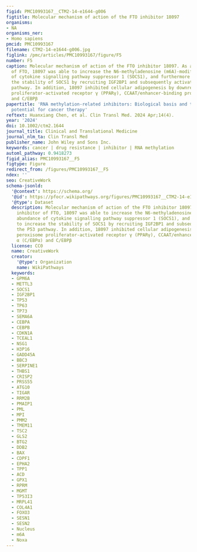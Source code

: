 ```yaml
---
figid: PMC10993167__CTM2-14-e1644-g006
figtitle: Molecular mechanism of action of the FTO inhibitor 18097
organisms:
- NA
organisms_ner:
- Homo sapiens
pmcid: PMC10993167
filename: CTM2-14-e1644-g006.jpg
figlink: /pmc/articles/PMC10993167/figure/F5
number: F5
caption: Molecular mechanism of action of the FTO inhibitor 18097. As a potent inhibitor
  of FTO, 18097 was able to increase the N6‐methyladenosine (m6A)‐modified abundance
  of cytokine signalling pathway suppressor 1 (SOCS1), and furthermore to increase
  the stability of SOCS1 by recruiting IGF2BP1 and subsequently activating the P53
  pathway. In addition, 18097 inhibited cellular adipogenesis by downregulating peroxisome
  proliferator‐activated receptor γ (PPARγ), CCAAT/enhancer‐binding protein α (C/EBPα)
  and C/EBPβ
papertitle: 'RNA methylation‐related inhibitors: Biological basis and therapeutic
  potential for cancer therapy'
reftext: Huanxiang Chen, et al. Clin Transl Med. 2024 Apr;14(4).
year: '2024'
doi: 10.1002/ctm2.1644
journal_title: Clinical and Translational Medicine
journal_nlm_ta: Clin Transl Med
publisher_name: John Wiley and Sons Inc.
keywords: cancer | drug resistance | inhibitor | RNA methylation
automl_pathway: 0.9418273
figid_alias: PMC10993167__F5
figtype: Figure
redirect_from: /figures/PMC10993167__F5
ndex: ''
seo: CreativeWork
schema-jsonld:
  '@context': https://schema.org/
  '@id': https://pfocr.wikipathways.org/figures/PMC10993167__CTM2-14-e1644-g006.html
  '@type': Dataset
  description: Molecular mechanism of action of the FTO inhibitor 18097. As a potent
    inhibitor of FTO, 18097 was able to increase the N6‐methyladenosine (m6A)‐modified
    abundance of cytokine signalling pathway suppressor 1 (SOCS1), and furthermore
    to increase the stability of SOCS1 by recruiting IGF2BP1 and subsequently activating
    the P53 pathway. In addition, 18097 inhibited cellular adipogenesis by downregulating
    peroxisome proliferator‐activated receptor γ (PPARγ), CCAAT/enhancer‐binding protein
    α (C/EBPα) and C/EBPβ
  license: CC0
  name: CreativeWork
  creator:
    '@type': Organization
    name: WikiPathways
  keywords:
  - GPM6A
  - METTL3
  - SOCS1
  - IGF2BP1
  - TP53
  - TP63
  - TP73
  - SEMA6A
  - CEBPA
  - CEBPB
  - CDKN1A
  - TCEAL1
  - NSG1
  - H3P16
  - GADD45A
  - BBC3
  - SERPINE1
  - THBS1
  - CRISP2
  - PRSS55
  - ATG10
  - TIGAR
  - RRM2B
  - PMAIP1
  - PML
  - MPI
  - PMM2
  - TMEM11
  - TSC2
  - GLS2
  - BTG2
  - DDB2
  - BAX
  - CDPF1
  - EPHA2
  - TPP1
  - ACD
  - GPX1
  - RPRM
  - MGMT
  - TP53I3
  - MRPL41
  - COL4A1
  - FOXO3
  - SESN1
  - SESN2
  - Nucleus
  - m6A
  - Noxa
---
```

